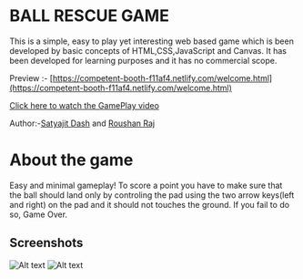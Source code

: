 # BALL RESCUE GAME

This is a simple, easy to play yet interesting web based game which is been developed by basic concepts of HTML,CSS,JavaScript and Canvas. It has been developed for learning purposes and it has no commercial scope.


Preview :- [https://competent-booth-f11af4.netlify.com/welcome.html](https://competent-booth-f11af4.netlify.com/welcome.html)


[Click here to watch the GamePlay video](https://drive.google.com/open?id=1tEBXWqoR3QP6QlUCHsMcletZR0Sn64C5)

Author:-[Satyajit Dash](https://github.com/satyajitdash61) and [Roushan Raj](https://github.com/ROUSHAN656)


# About the game #

Easy and minimal gameplay! To score a point you have to make sure that the ball should land only by controling the pad using the two arrow keys(left and right) on the pad and it should not touches the ground. If you fail to do so, Game Over.

## Screenshots #

![Alt text](https://github.com/ROUSHAN656/Game/blob/master/Screenshot1.png?raw=true)
![Alt text](https://github.com/ROUSHAN656/Game/blob/master/Screenshot2.png?raw=true)
